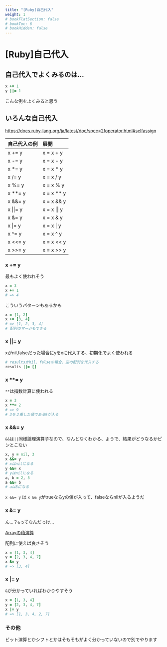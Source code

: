 ```yaml
---
title: "[Ruby]自己代入"
weight: 1
# bookFlatSection: false
# bookToc: 6
# bookHidden: false
---
```


# [Ruby]自己代入

## 自己代入でよくみるのは…

```Ruby
x += 1
y ||= 1
```

こんな例をよくみると思う

## いろんな自己代入

https://docs.ruby-lang.org/ja/latest/doc/spec=2foperator.html#selfassign

|自己代入の例|展開|
|:--|:--|
|x += y|x = x + y|
|x -= y|x = x - y|
|x *= y|x = x * y|
|x /= y|x = x / y|
|x %= y|x = x % y|
|x **= y|x = x ** y|
|x &&= y|x = x && y|
|x \|\|= y|x = x \|\| y|
|x &= y|x = x & y|
|x \|= y|x = x \| y|
|x ^= y|x = x ^ y|
|x <<= y|x = x << y|
|x >>= y|x = x >> y|

### x += y

最もよく使われそう

```Ruby
x = 3
x += 1
# => 4
```

こういうパターンもあるかも

```Ruby
x = [1, 2]
x += [3, 4]
# => [1, 2, 3, 4]
# 配列のマージもできる
```

### x ||= y

xがnil,falseだった場合にyをxに代入する、初期化でよく使われる

```Ruby
# resultsがnil、falseの場合、空の配列を代入する
results ||= []
```

### x **= y

`**`は指数計算に使われる

```Ruby
x = 3
x **= 2
# => 9
# 3を２乗した値である9が入る
```

### x &&= y

`&&`は`||`同様論理演算子なので、なんとなくわかる、ようで、結果がどうなるかピンとこない

```Ruby
x, y = nil, 3
x &&= y
# xはnilになる
y &&= x
# yはnilになる
a, b = 2, 5
a &&= b
# aは5になる
```

`x &&= y` は `x && y`がtrueならyの値が入って、falseならnilが入るようだ

### x &= y

ん…？`&`ってなんだっけ…

[Arrayの積演算](https://docs.ruby-lang.org/ja/latest/class/Array.html#I_--26)

配列に使えば良さそう

```Ruby
x = [1, 3, 4]
y = [2, 3, 4, 7]
x &= y
# => [3, 4]
```

### x |= y

`&`が分かっていればわかりやすそう

```Ruby
x = [1, 3, 4]
y = [2, 3, 4, 7]
x |= y
# => [1, 3, 4, 2, 7]
```

### その他

ビット演算とかシフトとかはそもそもがよく分かっていないので別でやります